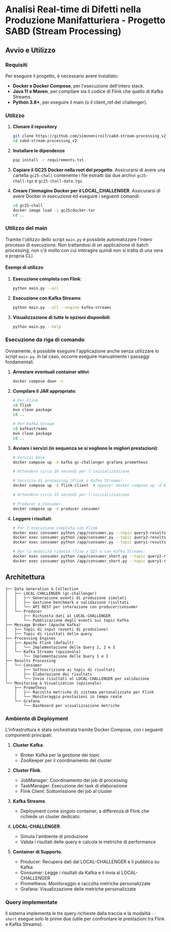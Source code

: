 # Analisi Real-time di Difetti nella Produzione Manifatturiera - Progetto SABD (Stream Processing)

## Avvio e Utilizzo

### Requisiti
Per eseguire il progetto, è necessario avere installato:
- **Docker e Docker Compose**, per l'esecuzione dell'intero stack.
- **Java 11 e Maven**, per compilare sia il codice di Flink che quello di Kafka Streams.
- **Python 3.8+**, per eseguire il main (o il client_ref del challenger).

### Utilizzo
1. **Clonare il repository**
   ```bash
   git clone https://github.com/simoneniro17/sabd-stream-processing_v2
   cd sabd-stream-processing_v2
   ```

2. **Installare le dipendenze**
   ```bash
   pip install -r requirements.txt
   ```

3. **Copiare il GC25 Docker nella root del progetto**. Assicurarsi di avere una cartella `gc25-chall` contenente i file estratti dai due archivi `gc25-chall.tgz` e `gc25-chall-data.tgz`.

4. **Creare l'immagine Docker per il LOCAL_CHALLENGER**. Assicurarsi di avere Docker in esecuzione ed eseguire i seguenti comandi:
   ```bash
   cd gc25-chall
   docker image load -i gc25cdocker.tar
   cd ..
   ```

### Utilizzo del main
Tramite l'utilizzo dello script `main.py` è possibile automatizzare l'intero processo di esecuzione. Non trattandosi di un applicazione di batch processing, non c'è molto con cui interagire quindi non si tratta di una vera e propria CLI.

#### Esempi di utilizzo
1. **Esecuzione completa con Flink**:
   ```bash
   python main.py --all
   ```
2. **Esecuzione con Kafka Streams**:
   ```bash
   python main.py --all --engine kafka-streams
   ```
3. **Visualizzazione di tutte le opzioni disponibili**:
   ```bash
   python main.py --help
   ```

### Esecuzione da riga di comando
Ovviamente, è possibile eseguire l'applicazione anche senza utilizzare lo script `main.py`. In tal caso, occorre eseguire manualmente i passaggi fondamentali.

1. **Arrestare eventuali container attivi**:
   ```bash
   docker compose down -v
   ```

2. **Compilare il JAR appropriato**:
   ```bash
   # Per Flink
   cd flink
   mvn clean package
   cd ..
   ```
   ```bash
   # Per Kafka Stream
   cd kafkastreams
   mvn clean package
   cd ..
   ```

3. **Avviare i servizi (in sequenza se si vogliono le migliori prestazioni)**:
   ```bash
   # Servizi base
   docker compose up -d kafka gc-challenger grafana prometheus
   
   # Attendere circa 10 secondi per l'inizializzazione
   
   # Servizio di processing (Flink o Kafka Streams)
   docker compose up -d flink-client  # oppure: docker compose up -d kafka-streams
   
   # Attendere circa 15 secondi per l'inizializzazione
   
   # Producer e Consumer
   docker compose up -d producer consumer
   ```

4. **Leggere i risultati**:
   ```bash
   # Per l'esecuzione completa con Flink
   docker exec consumer python /app/consumer.py --topic query3-results --bench_topic gc-bench --api_url http://gc-challenger:8866
   docker exec consumer python /app/consumer.py --topic query2-results --bench_topic gc-bench --api_url http://gc-challenger:8866
   docker exec consumer python /app/consumer.py --topic query1-results --bench_topic gc-bench --api_url http://gc-challenger:8866

   # Per la modalità ridotta (fino a Q2) o con Kafka Streams:
   docker exec consumer python /app/consumer_short.py --topic query2-results --bench_topic gc-bench --api_url http://gc-challenger:8866
   docker exec consumer python /app/consumer_short.py --topic query1-results --bench_topic gc-bench --api_url http://gc-challenger:8866
   ```

## Architettura
```
├── Data Generation & Collection
│   ├── LOCAL-CHALLENGER (gc-challenger)
│   │   ├── Generazione eventi di produzione simulati
│   │   ├── Gestione benchmark e validazione risultati
│   │   └── API REST per interazione con producer/consumer
│   └── Producer
│       ├── Richiesta dati al LOCAL-CHALLENGER
│       └── Pubblicazione degli eventi sui topic Kafka
├── Message Broker (Apache Kafka)
│   ├── Topic di input (eventi di produzione)
│   ├── Topic di risultati delle query
├── Processing Engines
│   ├── Apache Flink (default)
│   │   └── Implementazione delle Query 1, 2 e 3
│   └── Kafka Streams (opzionale)
│       └── Implementazione delle Query 1 e 2
├── Results Processing
│   └── Consumer
│       ├── Sottoscrizione ai topic di risultati
│       ├── Elaborazione dei risultati
│       └── Invio risultati al LOCAL-CHALLENGER per validazione
└── Monitoring & Visualization (opzionale)
    ├── Prometheus
    │   ├── Raccolta metriche di sistema personalizzate per Flink
    │   └── Monitoraggio prestazioni in tempo reale
    └── Grafana
        └── Dashboard per visualizzazione metriche
```

### Ambiente di Deployment
L'infrastruttura è stata orchestrata tramite Docker Compose, con i seguenti componenti principali:

1. **Cluster Kafka**.
   - Broker Kafka per la gestione dei topic
   - ZooKeeper per il coordinamento del cluster

2. **Cluster Flink**.
   - JobManager: Coordinamento dei job di processing
   - TaskManager: Esecuzione dei task di elaborazione
   - Flink Client: Sottomissione dei job al cluster

3. **Kafka Streams**.
   - Deployment come singolo container, a differenza di Flink che richiede un cluster dedicato.

4. **LOCAL-CHALLENGER**.
   - Simula l'ambiente di produzione
   - Valida i risultati delle query e calcola le metriche di performance

5. **Container di Supporto**.
   - Producer: Recupera dati dal LOCAL-CHALLENGER e li pubblica su Kafka
   - Consumer: Legge i risultati da Kafka e li invia al LOCAL-CHALLENGER
   - Prometheus: Monitoraggio e raccolta metriche personalizzate
   - Grafana: Visualizzazione delle metriche personalizzate 

### Query implementate
Il sistema implementa le tre query richieste dalla traccia e la modalità `--short` esegue solo le prime due (utile per confrontare le prestazioni tra Flink e Kafka Streams).